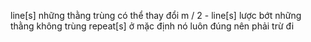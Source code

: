 line[s] những thằng trùng có thể thay đổi
m / 2 - line[s] lược bớt những thằng không trùng
repeat[s] ở mặc định nó luôn đúng nên phải trừ đi